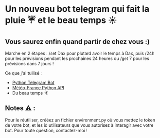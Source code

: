# Un nouveau bot telegram qui fait la pluie :umbrella: et le beau temps :sunny:
## Vous saurez enfin quand partir de chez vous :)




Marche en 2 étapes : /set Dax pour plutard avoir le temps à Dax, puis /24h pour les prévisions pendant les prochaines 24 heures ou /get 7 pour les prévisions dans 7 jours !

Ce que j'ai tuilisé : 

- [Python Telegram Bot](https://github.com/python-telegram-bot/python-telegram-bot)
- [Météo-France Python API](https://github.com/hacf-fr/meteofrance-api)
- Du beau temps :sunny:

## Notes :warning: :

Pour le réutiliser, crééez un fichier environment.py où vous mettez le token de votre bot, et les id utilisateurs que vous autorisez à interagir avec votre bot. Pour toute question, contactez-moi ! 